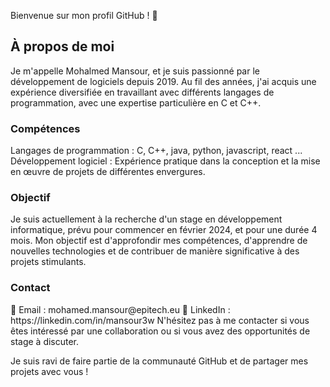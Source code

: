 Bienvenue sur mon profil GitHub ! 🌟

<h2>À propos de moi</h2>
Je m'appelle Mohalmed Mansour, et je suis passionné par le développement de logiciels depuis 2019. Au fil des années, j'ai acquis une expérience diversifiée en travaillant avec différents langages de programmation, avec une expertise particulière en C et C++.

<h3>Compétences</h3>
Langages de programmation : C, C++, java, python, javascript, react ...
Développement logiciel : Expérience pratique dans la conception et la mise en œuvre de projets de différentes envergures.

<h3>Objectif</h3>
Je suis actuellement à la recherche d'un stage en développement informatique, prévu pour commencer en février 2024, et pour une durée 4 mois. Mon objectif est d'approfondir mes compétences, d'apprendre de nouvelles technologies et de contribuer de manière significative à des projets stimulants.

<h3>Contact</h3>
📧 Email : mohamed.mansour@epitech.eu
📱 LinkedIn : https://linkedin.com/in/mansour3w
N'hésitez pas à me contacter si vous êtes intéressé par une collaboration ou si vous avez des opportunités de stage à discuter.

Je suis ravi de faire partie de la communauté GitHub et de partager mes projets avec vous !

<!--
**MomoMarignane/MomoMarignane** is a ✨ _special_ ✨ repository because its `README.md` (this file) appears on your GitHub profile.

Here are some ideas to get you started:

- 🔭 I’m currently working on ...
- 🌱 I’m currently learning ...
- 👯 I’m looking to collaborate on ...
- 🤔 I’m looking for help with ...
- 💬 Ask me about ...
- 📫 How to reach me: ...
- 😄 Pronouns: ...
- ⚡ Fun fact: ...
-->
